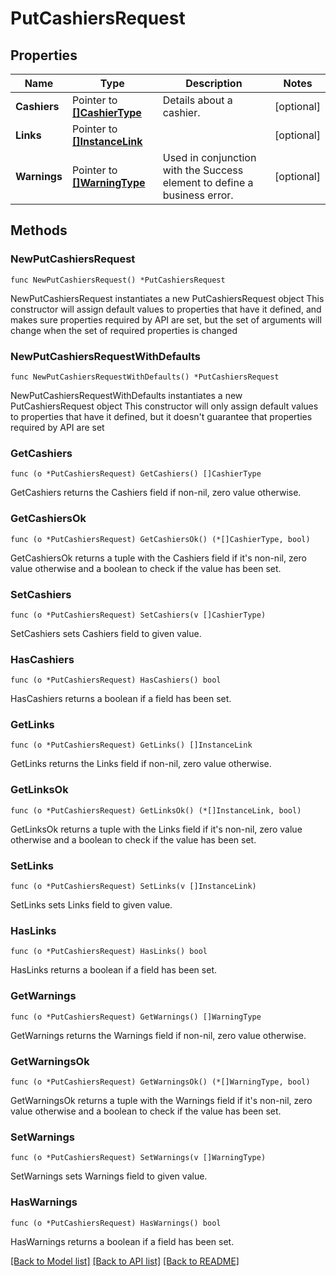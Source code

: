 # PutCashiersRequest

## Properties

Name | Type | Description | Notes
------------ | ------------- | ------------- | -------------
**Cashiers** | Pointer to [**[]CashierType**](CashierType.md) | Details about a cashier. | [optional] 
**Links** | Pointer to [**[]InstanceLink**](InstanceLink.md) |  | [optional] 
**Warnings** | Pointer to [**[]WarningType**](WarningType.md) | Used in conjunction with the Success element to define a business error. | [optional] 

## Methods

### NewPutCashiersRequest

`func NewPutCashiersRequest() *PutCashiersRequest`

NewPutCashiersRequest instantiates a new PutCashiersRequest object
This constructor will assign default values to properties that have it defined,
and makes sure properties required by API are set, but the set of arguments
will change when the set of required properties is changed

### NewPutCashiersRequestWithDefaults

`func NewPutCashiersRequestWithDefaults() *PutCashiersRequest`

NewPutCashiersRequestWithDefaults instantiates a new PutCashiersRequest object
This constructor will only assign default values to properties that have it defined,
but it doesn't guarantee that properties required by API are set

### GetCashiers

`func (o *PutCashiersRequest) GetCashiers() []CashierType`

GetCashiers returns the Cashiers field if non-nil, zero value otherwise.

### GetCashiersOk

`func (o *PutCashiersRequest) GetCashiersOk() (*[]CashierType, bool)`

GetCashiersOk returns a tuple with the Cashiers field if it's non-nil, zero value otherwise
and a boolean to check if the value has been set.

### SetCashiers

`func (o *PutCashiersRequest) SetCashiers(v []CashierType)`

SetCashiers sets Cashiers field to given value.

### HasCashiers

`func (o *PutCashiersRequest) HasCashiers() bool`

HasCashiers returns a boolean if a field has been set.

### GetLinks

`func (o *PutCashiersRequest) GetLinks() []InstanceLink`

GetLinks returns the Links field if non-nil, zero value otherwise.

### GetLinksOk

`func (o *PutCashiersRequest) GetLinksOk() (*[]InstanceLink, bool)`

GetLinksOk returns a tuple with the Links field if it's non-nil, zero value otherwise
and a boolean to check if the value has been set.

### SetLinks

`func (o *PutCashiersRequest) SetLinks(v []InstanceLink)`

SetLinks sets Links field to given value.

### HasLinks

`func (o *PutCashiersRequest) HasLinks() bool`

HasLinks returns a boolean if a field has been set.

### GetWarnings

`func (o *PutCashiersRequest) GetWarnings() []WarningType`

GetWarnings returns the Warnings field if non-nil, zero value otherwise.

### GetWarningsOk

`func (o *PutCashiersRequest) GetWarningsOk() (*[]WarningType, bool)`

GetWarningsOk returns a tuple with the Warnings field if it's non-nil, zero value otherwise
and a boolean to check if the value has been set.

### SetWarnings

`func (o *PutCashiersRequest) SetWarnings(v []WarningType)`

SetWarnings sets Warnings field to given value.

### HasWarnings

`func (o *PutCashiersRequest) HasWarnings() bool`

HasWarnings returns a boolean if a field has been set.


[[Back to Model list]](../README.md#documentation-for-models) [[Back to API list]](../README.md#documentation-for-api-endpoints) [[Back to README]](../README.md)


